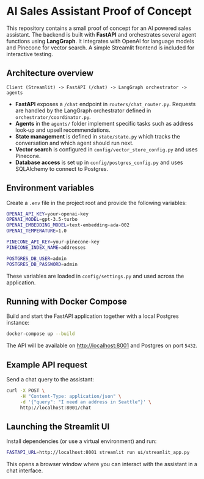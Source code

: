# AI Sales Assistant Proof of Concept

This repository contains a small proof of concept for an AI powered sales assistant. The backend is built with **FastAPI** and orchestrates several agent functions using **LangGraph**. It integrates with OpenAI for language models and Pinecone for vector search. A simple Streamlit frontend is included for interactive testing.

## Architecture overview

```
Client (Streamlit) -> FastAPI (/chat) -> LangGraph orchestrator -> agents
```

- **FastAPI** exposes a `/chat` endpoint in `routers/chat_router.py`. Requests are handled by the LangGraph orchestrator defined in `orchestrator/coordinator.py`.
- **Agents** in the `agents/` folder implement specific tasks such as address look‑up and upsell recommendations.
- **State management** is defined in `state/state.py` which tracks the conversation and which agent should run next.
- **Vector search** is configured in `config/vector_store_config.py` and uses Pinecone.
- **Database access** is set up in `config/postgres_config.py` and uses SQLAlchemy to connect to Postgres.

## Environment variables

Create a `.env` file in the project root and provide the following variables:

```bash
OPENAI_API_KEY=your-openai-key
OPENAI_MODEL=gpt-3.5-turbo
OPENAI_EMBEDDING_MODEL=text-embedding-ada-002
OPENAI_TEMPERATURE=1.0

PINECONE_API_KEY=your-pinecone-key
PINECONE_INDEX_NAME=addresses

POSTGRES_DB_USER=admin
POSTGRES_DB_PASSWORD=admin
```

These variables are loaded in `config/settings.py` and used across the application.

## Running with Docker Compose

Build and start the FastAPI application together with a local Postgres instance:

```bash
docker-compose up --build
```

The API will be available on <http://localhost:8001> and Postgres on port `5432`.

## Example API request

Send a chat query to the assistant:

```bash
curl -X POST \
     -H "Content-Type: application/json" \
     -d '{"query": "I need an address in Seattle"}' \
     http://localhost:8001/chat
```

## Launching the Streamlit UI

Install dependencies (or use a virtual environment) and run:

```bash
FASTAPI_URL=http://localhost:8001 streamlit run ui/streamlit_app.py
```

This opens a browser window where you can interact with the assistant in a chat interface.

